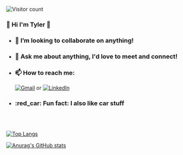 
![Visitor count](https://img.shields.io/badge/let%20actualVisitors%20%3D-%20visitors%20%3C%3D%200%20%3F%20'It's%20a%20lot!'%20%3A%20%E2%88%9E-blue)
### 👋 Hi I'm Tyler 👋

- <h3>👯 I’m looking to collaborate on anything!</h3>

- <h3>💬 Ask me about anything, I'd love to meet and connect!</h3>

- <h3>📫 How to reach me: </h3><a target='_blank' href='mailto:rteyl1690@gmail.com'><img alt="Gmail" src="https://img.shields.io/badge/Gmail-D14836?style=for-the-badge&logo=gmail&logoColor=white" /></a> or <a target='_blank' href='https://www.linkedin.com/in/tyler-jones=6411b4133'><img alt="LinkedIn" src="https://img.shields.io/badge/linkedin%20-%230077B5.svg?&style=for-the-badge&logo=linkedin&logoColor=white"/></a>

- <h3>:red_car: Fun fact: I also like car stuff </h3>


<br/><br/>

[![Top Langs](https://github-readme-stats.vercel.app/api/top-langs/?username=rteyl&layout=compact&theme=dark)](https://github.com/anuraghazra/github-readme-stats)


[![Anurag's GitHub stats](https://github-readme-stats.vercel.app/api?username=rteyl&count_private=true&show_icons=true&theme=dark)](https://github.com/anuraghazra/github-readme-stats)
